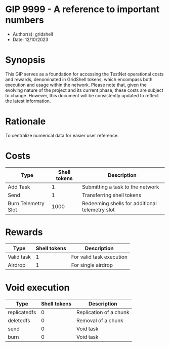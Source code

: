 # GIP 9999 - A reference to important numbers

- Author(s): gridshell
- Date: 12/10/2023

# Synopsis
This GIP serves as a foundation for accessing the TestNet operational costs and rewards, denominated in GridShell tokens, which encompass both execution and usage within the network. 
Please note that, given the evolving nature of the project and its current phase, these costs are subject to change. However, this document will be consistently updated to reflect the latest information.

# Rationale
To centralize numerical data for easier user reference.

# Costs

| Type  | Shell tokens | Description |
| ------------- | ------------- | ------------- |
| Add Task  | 1  | Submitting a task to the network  |
| Send  | 1  | Transferring shell tokens  |
| Burn Telemetry Slot  | 1000  | Redeeming shells for additional telemetry slot |

# Rewards

| Type  | Shell tokens | Description |
| ------------- | ------------- | ------------- |
| Valid task  | 1  | For valid task execution  |
| Airdrop  | 1  | For single airdrop  |

# Void execution 

| Type  | Shell tokens | Description |
| ------------- | ------------- | ------------- | 
| replicatedfs  | 0  | Replication of a chunk |
| deletedfs  | 0 | Removal of a chunk |
| send  | 0 | Void task |
| burn  | 0 | Void task |

